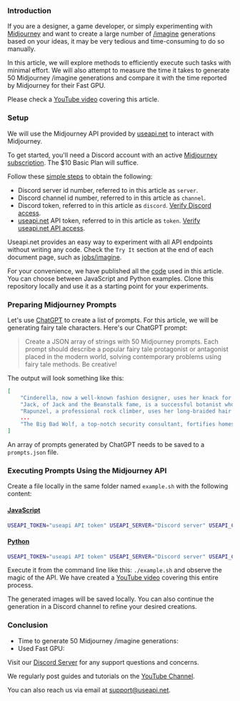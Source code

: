 ### Introduction

If you are a designer, a game developer, or simply experimenting with [Midjourney](https://midjourney.com) and want to create a large number of [/imagine](https://docs.midjourney.com/docs/quick-start#5-use-the-imagine-command) generations based on your ideas, it may be very tedious and time-consuming to do so manually.

In this article, we will explore methods to efficiently execute such tasks with minimal effort. We will also attempt to measure the time it takes to generate 50 Midjourney /imagine generations and compare it with the time reported by Midjourney for their Fast GPU.

Please check a [YouTube video]() covering this article.

### Setup 

We will use the Midjourney API provided by [useapi.net](https://useapi.net) to interact with Midjourney.

To get started, you'll need a Discord account with an active [Midjourney subscription](https://docs.midjourney.com/docs/plans#plan-comparison). The $10 Basic Plan will suffice.

Follow these [simple steps](https://useapi.net/docs/start-here) to obtain the following:

- Discord server id number, referred to in this article as `server`.
- Discord channel id number, referred to in this article as `channel`.
- Discord token, referred to in this article as `discord`. [Verify Discord access](https://useapi.net/docs/start-here/setup-midjourney#verify-discord-access).
- [useapi.net](https://useapi.net) API token, referred to in this article as `token`. [Verify useapi.net API access](https://useapi.net/docs/start-here/setup-useapi#verify-useapinet-api-access).

Useapi.net provides an easy way to experiment with all API endpoints without writing any code. Check the `Try It` section at the end of each document page, such as [jobs/imagine](https://useapi.net/docs/api-v1/jobs-imagine#try-it).

For your convenience, we have published all the [code](https://github.com/useapi/examples) used in this article. You can choose between JavaScript and Python examples. Clone this repository locally and use it as a starting point for your experiments.
  
### Preparing Midjourney Prompts

Let's use [ChatGPT](https://chat.openai.com) to create a list of prompts. For this article, we will be generating fairy tale characters. Here's our ChatGPT prompt:

> Create a JSON array of strings with 50 Midjourney prompts. Each prompt should describe a popular fairy tale protagonist or antagonist placed in the modern world, solving contemporary problems using fairy tale methods. Be creative!

The output will look something like this:

```json
[
    "Cinderella, now a well-known fashion designer, uses her knack for transforming rags into fabulous outfits to help those in poverty dress for success.",
    "Jack, of Jack and the Beanstalk fame, is a successful botanist who tackles the issue of world hunger by growing gigantic, genetically modified crops.",
    "Rapunzel, a professional rock climber, uses her long-braided hair for safety ropes during rescue missions in difficult terrains.",
    ...
    "The Big Bad Wolf, a top-notch security consultant, fortifies homes against break-ins, teaching the importance of strong construction materials."
]
```

An array of prompts generated by ChatGPT needs to be saved to a `prompts.json` file.

### Executing Prompts Using the Midjourney API

Create a file locally in the same folder named `example.sh` with the following content:

#### [JavaScript](https://github.com/useapi/examples/blob/main/generate-assets/example.js)
```bash
USEAPI_TOKEN="useapi API token" USEAPI_SERVER="Discord server" USEAPI_CHANNEL="Discord channel" USEAPI_DISCORD="Discord token" node ./example.js
```

#### [Python](https://github.com/useapi/examples/blob/main/generate-assets/example.py)
```bash
USEAPI_TOKEN="useapi API token" USEAPI_SERVER="Discord server" USEAPI_CHANNEL="Discord channel" USEAPI_DISCORD="Discord token" python3 ./example.py
```

Execute it from the command line like this: `./example.sh` and observe the magic of the API. We have created a [YouTube video]() covering this entire process.

The generated images will be saved locally. You can also continue the generation in a Discord channel to refine your desired creations.

### Conclusion

- Time to generate 50 Midjourney /imagine generations:
- Used Fast GPU:

Visit our [Discord Server](https://discord.gg/w28uK3cnmF) for any support questions and concerns. 

We regularly post guides and tutorials on the [YouTube Channel](https://www.youtube.com/@midjourneyapi).
 
You can also reach us via email at <support@useapi.net>.